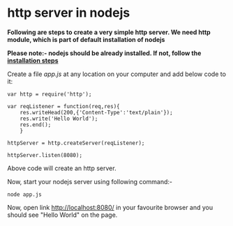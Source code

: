 # http server in nodejs

**Following are steps to create a very simple http server. We need http module, which is part of default installation of nodejs**

**Please note:- nodejs should be already installed. If not, follow the [installation steps](./install_nodejs.md)**

Create a file *app.js* at any location on your computer and add below code to it:

```nodejs
var http = require('http');

var reqListener = function(req,res){
    res.writeHead(200,{'Content-Type':'text/plain'});
    res.write('Hello World');
    res.end();
    }

httpServer = http.createServer(reqListener);

httpServer.listen(8080);
```

Above code will create an http server.

Now, start your nodejs server using following command:-

```nodejs
node app.js
```

Now, open link <http://localhost:8080/> in your favourite browser and you should see "Hello World" on the page.
